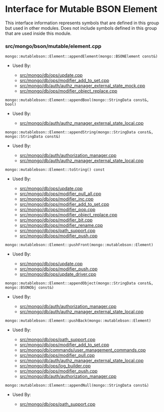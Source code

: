 
# Interface for Mutable BSON Element
This interface information represents symbols that are defined in this group but used in other modules.  Does not include symbols defined in this group that are used inside this module.

### src/mongo/bson/mutable/element.cpp

<div></div>

    mongo::mutablebson::Element::appendElement(mongo::BSONElement const&)

- Used By:

    - [src/mongo/db/ops/update.cpp](../../../../core\_query\_system/update\_system)
    - [src/mongo/db/ops/modifier\_add\_to\_set.cpp](../../../../core\_query\_system/update\_system)
    - [src/mongo/db/auth/authz\_manager\_external\_state\_mock.cpp](../../../../security/authorization)
    - [src/mongo/db/ops/modifier\_object\_replace.cpp](../../../../core\_query\_system/update\_system)

<div></div>

    mongo::mutablebson::Element::appendBool(mongo::StringData const&, bool)

- Used By:

    - [src/mongo/db/auth/authz\_manager\_external\_state\_local.cpp](../../../../security/authorization)

<div></div>

    mongo::mutablebson::Element::appendString(mongo::StringData const&, mongo::StringData const&)

- Used By:

    - [src/mongo/db/auth/authorization\_manager.cpp](../../../../security/authorization)
    - [src/mongo/db/auth/authz\_manager\_external\_state\_local.cpp](../../../../security/authorization)

<div></div>

    mongo::mutablebson::Element::toString() const

- Used By:

    - [src/mongo/db/ops/update.cpp](../../../../core\_query\_system/update\_system)
    - [src/mongo/db/ops/modifier\_pull\_all.cpp](../../../../core\_query\_system/update\_system)
    - [src/mongo/db/ops/modifier\_inc.cpp](../../../../core\_query\_system/update\_system)
    - [src/mongo/db/ops/modifier\_add\_to\_set.cpp](../../../../core\_query\_system/update\_system)
    - [src/mongo/db/ops/modifier\_pop.cpp](../../../../core\_query\_system/update\_system)
    - [src/mongo/db/ops/modifier\_object\_replace.cpp](../../../../core\_query\_system/update\_system)
    - [src/mongo/db/ops/modifier\_bit.cpp](../../../../core\_query\_system/update\_system)
    - [src/mongo/db/ops/modifier\_rename.cpp](../../../../core\_query\_system/update\_system)
    - [src/mongo/db/ops/path\_support.cpp](../../../../core\_query\_system/update\_system)
    - [src/mongo/db/ops/modifier\_push.cpp](../../../../core\_query\_system/update\_system)

<div></div>

    mongo::mutablebson::Element::pushFront(mongo::mutablebson::Element)

- Used By:

    - [src/mongo/db/ops/update.cpp](../../../../core\_query\_system/update\_system)
    - [src/mongo/db/ops/modifier\_push.cpp](../../../../core\_query\_system/update\_system)
    - [src/mongo/db/ops/update\_driver.cpp](../../../../core\_query\_system/update\_system)

<div></div>

    mongo::mutablebson::Element::appendObject(mongo::StringData const&, mongo::BSONObj const&)

- Used By:

    - [src/mongo/db/auth/authorization\_manager.cpp](../../../../security/authorization)
    - [src/mongo/db/auth/authz\_manager\_external\_state\_local.cpp](../../../../security/authorization)

<div></div>

    mongo::mutablebson::Element::pushBack(mongo::mutablebson::Element)

- Used By:

    - [src/mongo/db/ops/path\_support.cpp](../../../../core\_query\_system/update\_system)
    - [src/mongo/db/ops/modifier\_add\_to\_set.cpp](../../../../core\_query\_system/update\_system)
    - [src/mongo/db/commands/user\_management\_commands.cpp](../../../../security/authorization)
    - [src/mongo/db/ops/modifier\_pull.cpp](../../../../core\_query\_system/update\_system)
    - [src/mongo/db/auth/authz\_manager\_external\_state\_local.cpp](../../../../security/authorization)
    - [src/mongo/db/ops/log\_builder.cpp](../../../../core\_query\_system/update\_system)
    - [src/mongo/db/ops/modifier\_push.cpp](../../../../core\_query\_system/update\_system)
    - [src/mongo/db/auth/authorization\_manager.cpp](../../../../security/authorization)

<div></div>

    mongo::mutablebson::Element::appendNull(mongo::StringData const&)

- Used By:

    - [src/mongo/db/ops/path\_support.cpp](../../../../core\_query\_system/update\_system)
